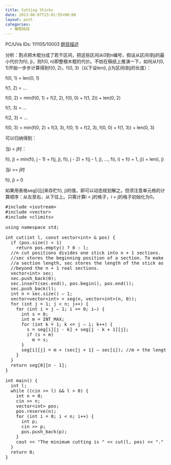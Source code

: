 ```yaml
---
title: Cutting Sticks
date: 2013-06-07T23:01:55+00:00
layout: post
categories:
  - 编程挑战
---
```

PC/UVa IDs: 111105/10003 <a href="http://uva.onlinejudge.org/index.php?option=com_onlinejudge&#038;Itemid=8&#038;category=39&#038;page=show_problem&#038;problem=944" target="_blank">题目描述</a>

分析：割点把木棍分成了若干区间，把这些区间从0到n编号，假设从区间i到j的最小代价为f(i, j)，则f(0, n)即整根木棍的代价。不妨在稿纸上推演一下，如何从f(0, 1)开始一步步计算得到f(0, 2)，f(0, 3)（以下设len(i, j)为区间i到j的长度）：
  
f(0, 1) = len(0, 1)
  
f(1, 2) = &#8230;
  
f(0, 2) = min(f(0, 1) + f(2, 2), f(0, 0) + f(1, 2)) + len(0, 2)
  
f(1, 3) = &#8230;
  
f(2, 3) = &#8230;
  
f(0, 3) = min(f(0, 2) + f(3, 3), f(0, 1) + f(2, 3), f(0, 0) + f(1, 3)) + len(0, 3)
  
可以归纳得到：<!--more-->


  
当i < j时：
  
f(i, j) = min(f(i, j - 1) + f(j, j), f(i, j - 2) + f(j - 1, j), ..., f(i, i) + f(i + 1, j)) + len(i, j)
  
当i == j时
  
f(i, j) = 0
  
如果用表格seg\[i\]\[j\]来存贮f(i, j)的值，即可以动态规划解之。但须注意单元格的计算顺序：从左至右，从下往上。只需计算i < j的格子，i = j的格子初始化为0。

<pre class="brush: cpp; title: ; notranslate" title="">#include &lt;iostream&gt;
#include &lt;vector&gt;
#include &lt;climits&gt;

using namespace std;

int cut(int l, const vector&lt;int&gt; & pos) {
  if (pos.size() &lt; 1)
    return pos.empty() ? 0 : l;
  //n cut positions divides one stick into n + 1 sections.
  //sec stores the beginning position of a section. To make it easy to calculate
  //a section length, sec stores the length of the stick as the begnning of a section
  //beyond the n + 1 real sections.
  vector&lt;int&gt; sec;
  sec.push_back(0);
  sec.insert(sec.end(), pos.begin(), pos.end());
  sec.push_back(l);
  int n = sec.size() &#8211; 1;
  vector&lt;vector&lt;int&gt; &gt; seg(n, vector&lt;int&gt;(n, 0));
  for (int j = 1; j &lt; n; j++) {
    for (int i = j &#8211; 1; i &gt;= 0; i&#8211;) {
      int s = 0;
      int m = INT_MAX;
      for (int k = 1; k &lt;= j &#8211; i; k++) {
        s = seg[i][j - k] + seg[j - k + 1][j];
        if (s &lt; m)
          m = s;
      }
      seg[i][j] = m + (sec[j + 1] &#8211; sec[i]); //m + the length of sections from i to j
    }
  }
  return seg[0][n - 1];
}

int main() {
  int l;
  while ((cin &gt;&gt; l) && l &gt; 0) {
    int n = 0;
    cin &gt;&gt; n;
    vector&lt;int&gt; pos;
    pos.reserve(n);
    for (int i = 0; i &lt; n; i++) {
      int p;
      cin &gt;&gt; p;
      pos.push_back(p);
    }
    cout &lt;&lt; "The minimum cutting is " &lt;&lt; cut(l, pos) &lt;&lt; "." &lt;&lt; endl;
  }
  return 0;
}
</pre>

<div class="addtoany_share_save_container addtoany_content_bottom">
  <div class="a2a_kit a2a_kit_size_32 addtoany_list a2a_target" id="wpa2a_31">
    <a class="a2a_button_facebook" href="http://www.addtoany.com/add_to/facebook?linkurl=http%3A%2F%2Fkuangtong.me%2F2013%2F06%2F07%2Fcutting-sticks%2F&linkname=Cutting%20Sticks" title="Facebook" rel="nofollow" target="_blank"></a><a class="a2a_button_twitter" href="http://www.addtoany.com/add_to/twitter?linkurl=http%3A%2F%2Fkuangtong.me%2F2013%2F06%2F07%2Fcutting-sticks%2F&linkname=Cutting%20Sticks" title="Twitter" rel="nofollow" target="_blank"></a><a class="a2a_button_google_plus" href="http://www.addtoany.com/add_to/google_plus?linkurl=http%3A%2F%2Fkuangtong.me%2F2013%2F06%2F07%2Fcutting-sticks%2F&linkname=Cutting%20Sticks" title="Google+" rel="nofollow" target="_blank"></a><a class="a2a_button_sina_weibo" href="http://www.addtoany.com/add_to/sina_weibo?linkurl=http%3A%2F%2Fkuangtong.me%2F2013%2F06%2F07%2Fcutting-sticks%2F&linkname=Cutting%20Sticks" title="Sina Weibo" rel="nofollow" target="_blank"></a><a class="a2a_dd addtoany_share_save" href="https://www.addtoany.com/share_save"></a>
  </div>
</div>